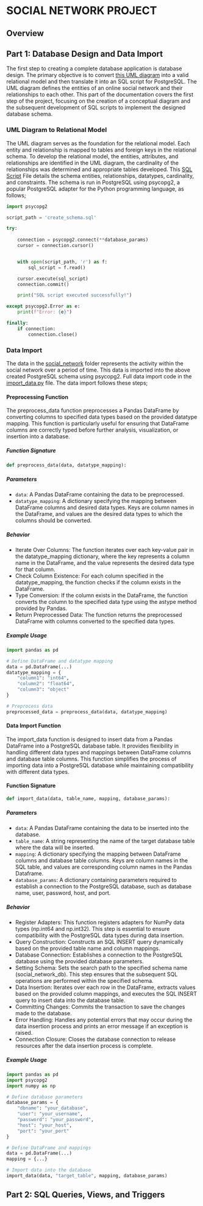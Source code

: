 # SOCIAL NETWORK PROJECT

## Overview

## Part 1: Database Design and Data Import
The first step to creating a complete database application is database design. The primary objective is to convert [this UML diagram](https://old.dbs.uni-leipzig.de/file/schema.png) into a valid relational model and then translate it into an SQL script for PostgreSQL. The UML diagram defines the entities of an online social network and their relationships to each other. This part of the documentation covers the first step of the project, focusing on the creation of a conceptual diagram and the subsequent development of SQL scripts to implement the designed database schema.

### UML Diagram to Relational Model
The UML diagram serves as the foundation for the relational model. Each entity and relationship is mapped to tables and foreign keys in the relational schema. To develop the relational model, the entities, attributes, and relationships are identified in the UML diagram, the cardinality of the relationships was determined and appropriate tables developed. This [SQL Script](./database_design/create_schema.sql) File details the schema entities, relationships, datatypes, cardinality, and constraints. The schema is run in PostgreSQL using psycopg2, a popular PostgreSQL adapter for the Python programming language, as follows;

```python
import psycopg2

script_path = 'create_schema.sql'

try:
    
    connection = psycopg2.connect(**database_params)
    cursor = connection.cursor()


    with open(script_path, 'r') as f:
        sql_script = f.read()

    cursor.execute(sql_script)
    connection.commit()

    print("SQL script executed successfully!")

except psycopg2.Error as e:
    print(f"Error: {e}")

finally:
    if connection:
        connection.close()
```

### Data Import
The data in the [social_network](./social_network) folder represents the activity within the social network over a period of time. This data is imported into the above created PostgreSQL schema using psycopg2. Full data import code in the [import_data.py](./database_design/import_data.py) file. The data import follows these steps;

#### Preprocessing Function

The preprocess_data function preprocesses a Pandas DataFrame by converting columns to specified data types based on the provided datatype mapping. This function is particularly useful for ensuring that DataFrame columns are correctly typed before further analysis, visualization, or insertion into a database.

##### Function Signature
```python
def preprocess_data(data, datatype_mapping):
```
##### Parameters
- `data`: A Pandas DataFrame containing the data to be preprocessed.
- `datatype_mapping`: A dictionary specifying the mapping between DataFrame columns and desired data types. Keys are column names in the DataFrame, and values are the desired data types to which the columns should be converted.
##### Behavior
- Iterate Over Columns: The function iterates over each key-value pair in the datatype_mapping dictionary, where the key represents a column name in the DataFrame, and the value represents the desired data type for that column.
- Check Column Existence: For each column specified in the datatype_mapping, the function checks if the column exists in the DataFrame.
- Type Conversion: If the column exists in the DataFrame, the function converts the column to the specified data type using the astype method provided by Pandas.
- Return Preprocessed Data: The function returns the preprocessed DataFrame with columns converted to the specified data types.
##### Example Usage
```python
import pandas as pd

# Define DataFrame and datatype mapping
data = pd.DataFrame(...)
datatype_mapping = {
    "column1": "int64",
    "column2": "float64",
    "column3": "object"
}

# Preprocess data
preprocessed_data = preprocess_data(data, datatype_mapping)
```
#### Data Import Function
The import_data function is designed to insert data from a Pandas DataFrame into a PostgreSQL database table. It provides flexibility in handling different data types and mappings between DataFrame columns and database table columns. This function simplifies the process of importing data into a PostgreSQL database while maintaining compatibility with different data types.
#### Function Signature
```python
def import_data(data, table_name, mapping, database_params):
```
##### Parameters
- `data`: A Pandas DataFrame containing the data to be inserted into the database.
- `table_name`: A string representing the name of the target database table where the data will be inserted.
- `mapping`: A dictionary specifying the mapping between DataFrame columns and database table columns. Keys are column names in the SQL table, and values are corresponding column names in the Pandas Dataframe.
- `database_params`: A dictionary containing parameters required to establish a connection to the PostgreSQL database, such as database name, user, password, host, and port.

##### Behavior
- Register Adapters: This function registers adapters for NumPy data types (np.int64 and np.int32). This step is essential to ensure compatibility with the PostgreSQL data types during data insertion.
- Query Construction: Constructs an SQL INSERT query dynamically based on the provided table name and column mappings.
- Database Connection: Establishes a connection to the PostgreSQL database using the provided database parameters.
- Setting Schema: Sets the search path to the specified schema name (social_network_db). This step ensures that the subsequent SQL operations are performed within the specified schema.
- Data Insertion: Iterates over each row in the DataFrame, extracts values based on the provided column mappings, and executes the SQL INSERT query to insert data into the database table.
- Committing Changes: Commits the transaction to save the changes made to the database.
- Error Handling: Handles any potential errors that may occur during the data insertion process and prints an error message if an exception is raised.
- Connection Closure: Closes the database connection to release resources after the data insertion process is complete.

##### Example Usage
```python
import pandas as pd
import psycopg2
import numpy as np

# Define database parameters
database_params = {
    "dbname": "your_database",
    "user": "your_username",
    "password": "your_password",
    "host": "your_host",
    "port": "your_port"
}

# Define DataFrame and mappings
data = pd.DataFrame(...)
mapping = {...}

# Import data into the database
import_data(data, "target_table", mapping, database_params)

```

## Part 2: SQL Queries, Views, and Triggers
